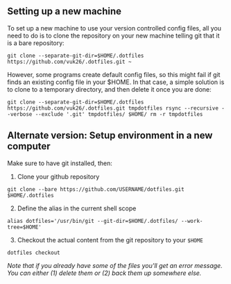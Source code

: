 ## Setting up a new machine 

To set up a new machine to use your version controlled config files, all you need to do is to clone the repository on
your new machine telling git that it is a bare repository:

`git clone --separate-git-dir=$HOME/.dotfiles https://github.com/vuk26/.dotfiles.git ~`

However, some programs create default config files, so this might fail if git finds an existing config file in your
$HOME. In that case, a simple solution is to clone to a temporary directory, and then delete it once you are done:

`git clone --separate-git-dir=$HOME/.dotfiles https://github.com/vuk26/.dotfiles.git tmpdotfiles
rsync --recursive --verbose --exclude '.git' tmpdotfiles/ $HOME/
rm -r tmpdotfiles`

## Alternate version: Setup environment in a new computer 

Make sure to have git installed, then:

1. Clone your github repository

`git clone --bare https://github.com/USERNAME/dotfiles.git $HOME/.dotfiles`

2. Define the alias in the current shell scope

`alias dotfiles='/usr/bin/git --git-dir=$HOME/.dotfiles/ --work-tree=$HOME'`

3. Checkout the actual content from the git repository to your `$HOME`

`dotfiles checkout`


*Note that if you already have some of the files you'll get an error message. You can either (1) delete them or (2) back
them up somewhere else.*
